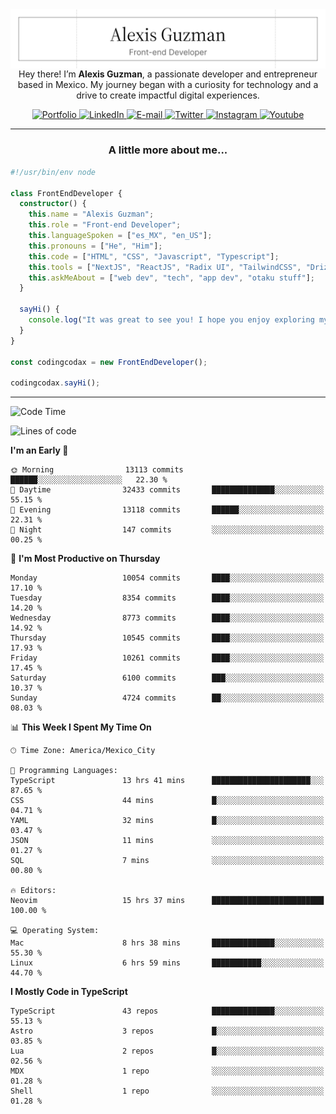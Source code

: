<img align='right' src="./Banner.png" width="" />
<p align='center'>Hey there! I’m <strong>Alexis Guzman</strong>, a passionate developer and entrepreneur based in Mexico. My journey began with a curiosity for technology and a drive to create impactful digital experiences.</p>

<div align='center'>
  <a href='https://www.codingcodax.dev' target='_blank'>
    <img alt='Portfolio' src='https://img.shields.io/badge/Portfolio-black?logo=vercel&style=flat-square'>
  </a>
  <a href='https://linkedin.com/in/codingcodax' target='_blank'>
    <img alt='LinkedIn' src='https://img.shields.io/badge/LinkedIn-black?logo=LinkedIn&style=flat-square'>
  </a>
  <a href='mailto:hello@codingcodax.com' target='_blank'>
    <img alt='E-mail' src='https://img.shields.io/badge/Email-black?logo=Gmail&style=flat-square'>
  </a>
  <a href='https://x.com/codingcodax' target='_blank'>
    <img alt='Twitter' src='https://img.shields.io/badge/X-black?logo=X&style=flat-square'>
  </a>
  <a href='https://www.instagram.com/codingcodax' target='_blank'>
    <img alt='Instagram' src='https://img.shields.io/badge/Instagram-black?logo=Instagram&style=flat-square'>
  </a>
  <a href='https://www.youtube.com/@codingcodax' target='_blank'>
    <img alt='Youtube' src='https://img.shields.io/badge/YouTube-black?logo=Youtube&style=flat-square'>
  </a>
</div>


---

<h3 align='center'>A little more about me...</h3>

```typescript
#!/usr/bin/env node

class FrontEndDeveloper {
  constructor() {
    this.name = "Alexis Guzman";
    this.role = "Front-end Developer";
    this.languageSpoken = ["es_MX", "en_US"];
    this.pronouns = ["He", "Him"];
    this.code = ["HTML", "CSS", "Javascript", "Typescript"];
    this.tools = ["NextJS", "ReactJS", "Radix UI", "TailwindCSS", "Drizzle", "tRPC"];
    this.askMeAbout = ["web dev", "tech", "app dev", "otaku stuff"];
  }

  sayHi() {
    console.log("It was great to see you! I hope you enjoy exploring my work.");
  }
}

const codingcodax = new FrontEndDeveloper();

codingcodax.sayHi();
```

---

<!--START_SECTION:waka-->
![Code Time](http://img.shields.io/badge/Code%20Time-4%2C048%20hrs%2030%20mins-blue)

![Lines of code](https://img.shields.io/badge/From%20Hello%20World%20I%27ve%20Written-10.1%20million%20lines%20of%20code-blue)

**I'm an Early 🐤** 

```text
🌞 Morning                13113 commits       ██████░░░░░░░░░░░░░░░░░░░   22.30 % 
🌆 Daytime                32433 commits       ██████████████░░░░░░░░░░░   55.15 % 
🌃 Evening                13118 commits       ██████░░░░░░░░░░░░░░░░░░░   22.31 % 
🌙 Night                  147 commits         ░░░░░░░░░░░░░░░░░░░░░░░░░   00.25 % 
```
📅 **I'm Most Productive on Thursday** 

```text
Monday                   10054 commits       ████░░░░░░░░░░░░░░░░░░░░░   17.10 % 
Tuesday                  8354 commits        ████░░░░░░░░░░░░░░░░░░░░░   14.20 % 
Wednesday                8773 commits        ████░░░░░░░░░░░░░░░░░░░░░   14.92 % 
Thursday                 10545 commits       ████░░░░░░░░░░░░░░░░░░░░░   17.93 % 
Friday                   10261 commits       ████░░░░░░░░░░░░░░░░░░░░░   17.45 % 
Saturday                 6100 commits        ███░░░░░░░░░░░░░░░░░░░░░░   10.37 % 
Sunday                   4724 commits        ██░░░░░░░░░░░░░░░░░░░░░░░   08.03 % 
```


📊 **This Week I Spent My Time On** 

```text
🕑︎ Time Zone: America/Mexico_City

💬 Programming Languages: 
TypeScript               13 hrs 41 mins      ██████████████████████░░░   87.65 % 
CSS                      44 mins             █░░░░░░░░░░░░░░░░░░░░░░░░   04.71 % 
YAML                     32 mins             █░░░░░░░░░░░░░░░░░░░░░░░░   03.47 % 
JSON                     11 mins             ░░░░░░░░░░░░░░░░░░░░░░░░░   01.27 % 
SQL                      7 mins              ░░░░░░░░░░░░░░░░░░░░░░░░░   00.80 % 

🔥 Editors: 
Neovim                   15 hrs 37 mins      █████████████████████████   100.00 % 

💻 Operating System: 
Mac                      8 hrs 38 mins       ██████████████░░░░░░░░░░░   55.30 % 
Linux                    6 hrs 59 mins       ███████████░░░░░░░░░░░░░░   44.70 % 
```

**I Mostly Code in TypeScript** 

```text
TypeScript               43 repos            ██████████████░░░░░░░░░░░   55.13 % 
Astro                    3 repos             █░░░░░░░░░░░░░░░░░░░░░░░░   03.85 % 
Lua                      2 repos             █░░░░░░░░░░░░░░░░░░░░░░░░   02.56 % 
MDX                      1 repo              ░░░░░░░░░░░░░░░░░░░░░░░░░   01.28 % 
Shell                    1 repo              ░░░░░░░░░░░░░░░░░░░░░░░░░   01.28 % 
```




<!--END_SECTION:waka-->
